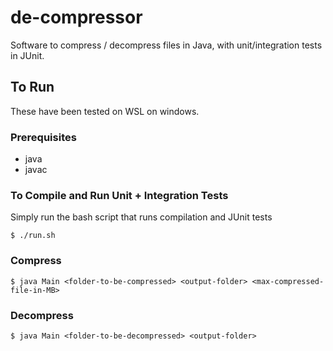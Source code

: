 # de-compressor
Software to compress / decompress files in Java, with unit/integration tests in JUnit.

## To Run
These have been tested on WSL on windows.

### Prerequisites
- java
- javac

### To Compile and Run Unit + Integration Tests
Simply run the bash script that runs compilation and JUnit tests
```
$ ./run.sh
```

### Compress
```
$ java Main <folder-to-be-compressed> <output-folder> <max-compressed-file-in-MB>
```
### Decompress
```
$ java Main <folder-to-be-decompressed> <output-folder>
```
